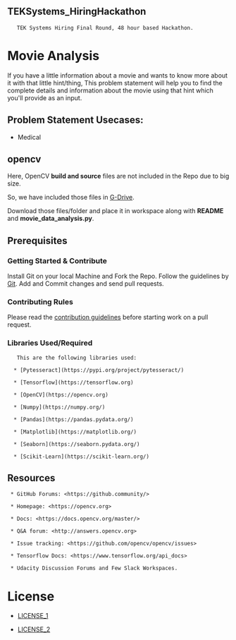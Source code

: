 ## TEKSystems_HiringHackathon

       TEK Systems Hiring Final Round, 48 hour based Hackathon.


# Movie Analysis

  If you have a little information about a movie and wants to know more about it with that little hint/thing, This problem statement will help you to find the complete details and information about the movie using that hint which you'll provide as an input.


## Problem Statement Usecases:

  * Medical



## opencv

  Here, OpenCV __build and source__ files are not included in the Repo due to big size.

  So, we have included those files in [G-Drive](https://drive.google.com/open?id=1hJIj4qZ1DPpRZxODQz6kRVLxDTADdyLo).

  Download those files/folder and place it in workspace along with __README__ and __movie_data_analysis.py__.


## Prerequisites



### Getting Started & Contribute

Install Git on your local Machine and Fork the Repo. Follow the guidelines by [Git](https://guides.github.com/).
Add and Commit changes and send pull requests.



### Contributing Rules

Please read the [contribution guidelines](https://github.com/opencv/opencv/wiki/How_to_contribute>) before starting work on a pull request.


### Libraries Used/Required

       This are the following libraries used:

      * [Pytesseract](https://pypi.org/project/pytesseract/)

      * [Tensorflow](https://tensorflow.org)

      * [OpenCV](https://opencv.org)

      * [Numpy](https://numpy.org/)

      * [Pandas](https://pandas.pydata.org/)

      * [Matplotlib](https://matplotlib.org/)

      * [Seaborn](https://seaborn.pydata.org/)

      * [Scikit-Learn](https://scikit-learn.org/)



## Resources

     * GitHub Forums: <https://github.community/>

     * Homepage: <https://opencv.org>

     * Docs: <https://docs.opencv.org/master/>

     * Q&A forum: <http://answers.opencv.org>

     * Issue tracking: <https://github.com/opencv/opencv/issues>

     * Tensorflow Docs: <https://www.tensorflow.org/api_docs>

     * Udacity Discussion Forums and Few Slack Workspaces.



# License

  * [LICENSE_1](https://github.com/ravireddy07/TEKSystems_Hackathon/blob/master/LICENSE_1.txt)


  * [LICENSE_2](https://github.com/ravireddy07/TEKSystems_Hackathon/blob/master/LICENSE_2.txt)
